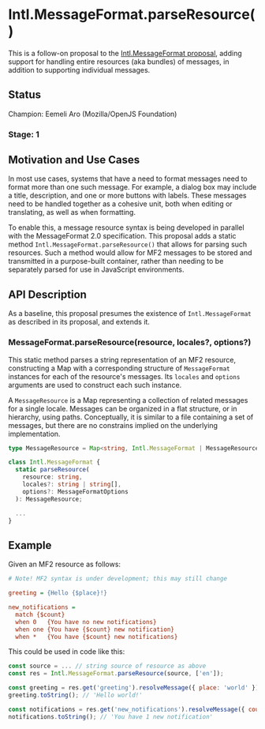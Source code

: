 # Intl.MessageFormat.parseResource()

This is a follow-on proposal to the [Intl.MessageFormat proposal](https://github.com/tc39/proposal-intl-messageformat),
adding support for handling entire resources (aka bundles) of messages,
in addition to supporting individual messages.

## Status

Champion: Eemeli Aro (Mozilla/OpenJS Foundation)

### Stage: 1

## Motivation and Use Cases

In most use cases, systems that have a need to format messages need to format more than one such message.
For example, a dialog box may include a title, description, and one or more buttons with labels.
These messages need to be handled together as a cohesive unit,
both when editing or translating, as well as when formatting.

To enable this, a message resource syntax is being developed in parallel with the MessageFormat 2.0 specification.
This proposal adds a static method `Intl.MessageFormat.parseResource()` that allows for parsing such resources.
Such a method would allow for MF2 messages to be stored and transmitted in a purpose-built container,
rather than needing to be separately parsed for use in JavaScript environments.

## API Description

As a baseline, this proposal presumes the existence of `Intl.MessageFormat` as described in its proposal,
and extends it.

### MessageFormat.parseResource(resource, locales?, options?)

This static method parses a string representation of an MF2 resource,
constructing a Map with a corresponding structure of `MessageFormat` instances for each of the resource's messages.
Its `locales` and `options` arguments are used to construct each such instance.

A `MessageResource` is a Map representing a collection of related messages for a single locale.
Messages can be organized in a flat structure, or in hierarchy, using paths.
Conceptually, it is similar to a file containing a set of messages,
but there are no constrains implied on the underlying implementation.

```ts
type MessageResource = Map<string, Intl.MessageFormat | MessageResource>;

class Intl.MessageFormat {
  static parseResource(
    resource: string,
    locales?: string | string[],
    options?: MessageFormatOptions
  ): MessageResource;

  ...
}
```

## Example

Given an MF2 resource as follows:

```ini
# Note! MF2 syntax is under development; this may still change

greeting = {Hello {$place}!}

new_notifications =
  match {$count}
  when 0   {You have no new notifications}
  when one {You have {$count} new notification}
  when *   {You have {$count} new notifications}
```

This could be used in code like this:

```js
const source = ... // string source of resource as above
const res = Intl.MessageFormat.parseResource(source, ['en']);

const greeting = res.get('greeting').resolveMessage({ place: 'world' });
greeting.toString(); // 'Hello world!'

const notifications = res.get('new_notifications').resolveMessage({ count: 1 });
notifications.toString(); // 'You have 1 new notification'
```
